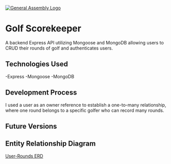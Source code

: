 [![General Assembly Logo](https://camo.githubusercontent.com/1a91b05b8f4d44b5bbfb83abac2b0996d8e26c92/687474703a2f2f692e696d6775722e636f6d2f6b6538555354712e706e67)](https://generalassemb.ly/education/web-development-immersive)

# Golf Scorekeeper
A backend Express API utilizing Mongoose and MongoDB allowing users to
CRUD their rounds of golf and authenticates users.

## Technologies Used
-Express
-Mongoose
-MongoDB


## Development Process
I used a user as an owner reference to establish a one-to-many relationship, where
one round belongs to a specific golfer who can record many rounds.

## Future Versions


## Entity Relationship Diagram
[User-Rounds ERD](https://i.imgur.com/7Wbo0EW.jpg)
